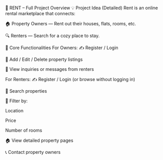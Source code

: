🏡 RENT – Full Project Overview
💡 Project Idea (Detailed)
Rent is an online rental marketplace that connects:

🏠 Property Owners — Rent out their houses, flats, rooms, etc.

🔍 Renters — Search for a cozy place to stay.

🧱 Core Functionalities
For Owners:
✍️ Register / Login

🏡 Add / Edit / Delete property listings

📩 View inquiries or messages from renters

For Renters:
✍️ Register / Login (or browse without logging in)

🔎 Search properties

🎯 Filter by:

Location

Price

Number of rooms

🏠 View detailed property pages

📞 Contact property owners